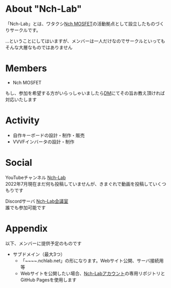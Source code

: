 # About "Nch-Lab"

「Nch-Lab」とは、ワタクシ<a href="https://twitter.com/Nch_MOSFET" target="_blank" rel="noopener noreferrer">Nch MOSFET</a>の活動拠点として設立したものづくりサークルです。

...ということにしてはいますが、メンバーは一人だけなのでサークルといってもそんな大層なものではありません

# Members

- Nch MOSFET

もし、参加を希望する方がいらっしゃいましたら<a href="https://www.twitter.com/messages/compose?recipient_id=1358261719701721088">DM</a>にてその旨お教え頂ければ対応いたします

# Activity

- 自作キーボードの設計・制作・販売
- VVVFインバータの設計・制作

# Social

YouTubeチャンネル <a href="https://www.youtube.com/channel/UCHh3sU1-ILivTzyj8Z14X7w" target="_blank" rel="noopener noreferrer">Nch-Lab</a>  
2022年7月現在まだ何も投稿していませんが、きまぐれで動画を投稿していくつもりです

Discordサーバ <a href="https://discord.gg/r3HeMB2B6a" target="_blank" rel="noopener norefferrer">Nch-Lab会議室</a>  
誰でも参加可能です

# Appendix

以下、メンバーに提供予定のものです

- サブドメイン（最大3つ）
  - 「\~\~\~\~.nchlab.net」の形になります。Webサイト公開、サーバ接続用等
  - Webサイトを公開したい場合、<a href="https://github.com/Nch-Lab">Nch-Labアカウント</a>の専用リポジトリとGitHub Pagesを使用します
  
